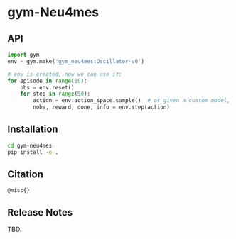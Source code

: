 # gym-Neu4mes

## API

```python
import gym 
env = gym.make('gym_neu4mes:Oscillator-v0')

# env is created, now we can use it: 
for episode in range(10): 
    obs = env.reset()
    for step in range(50):
        action = env.action_space.sample()  # or given a custom model, action = policy(observation)
        nobs, reward, done, info = env.step(action)
```

## Installation

```bash
cd gym-neu4mes
pip install -e .
```
## Citation

```
@misc{}
```

## Release Notes

TBD.
